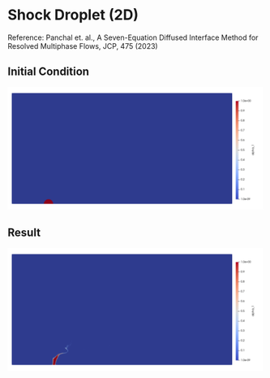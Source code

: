 # Shock Droplet (2D)

Reference: Panchal et. al., A Seven-Equation Diffused Interface Method for Resolved Multiphase Flows, JCP, 475 (2023)

## Initial Condition

![Initial Condition](initial.png)

## Result

![Result](result.png)